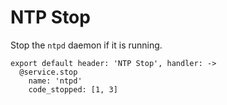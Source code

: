 
# NTP Stop

Stop the `ntpd` daemon if it is running.

    export default header: 'NTP Stop', handler: ->
      @service.stop
        name: 'ntpd'
        code_stopped: [1, 3]
